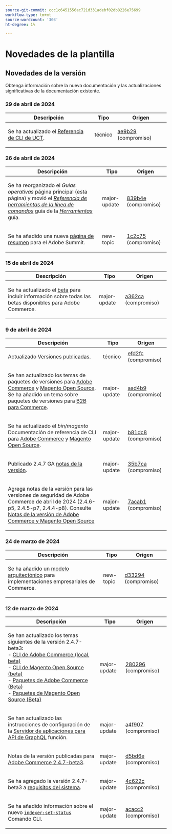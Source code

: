 ```yaml
---
source-git-commit: ccc1c6451556ac721d331adebf02db8226e75699
workflow-type: tm+mt
source-wordcount: '303'
ht-degree: 1%

---
```

# Novedades de la plantilla

## Novedades de la versión

Obtenga información sobre la nueva documentación y las actualizaciones significativas de la documentación existente.

### 29 de abril de 2024

<table style="table-layout:auto;">
  <thead>
    <tr>
      <th>Descripción</th>
      <th>Tipo</th>
      <th>Origen</th>
    </tr>
  </thead>
  <tbody>
    <tr>
      <td><p>Se ha actualizado el <a href="https://experienceleague.adobe.com/en/docs/commerce-operations/reference/uct">Referencia de CLI de UCT</a>.</p>
</td>
      <td>técnico</td>
      <td><a href="https://github.com/AdobeDocs/commerce-operations.en/commit/ae9b29601953f25ca28f253f557d547b200616a0">ae9b29</a> (compromiso)</td>
    </tr>
  </tbody>
</table>

### 26 de abril de 2024

<table style="table-layout:auto;">
  <thead>
    <tr>
      <th>Descripción</th>
      <th>Tipo</th>
      <th>Origen</th>
    </tr>
  </thead>
  <tbody>
    <tr>
      <td><p>Se ha reorganizado el <em>Guías operativas</em> página principal (esta página) y movió el <em><a href="https://experienceleague.adobe.com/en/docs/commerce-operations/tools/cli-reference/commerce-on-premises">Referencia de herramientas de la línea de comandos</a></em> guía de la <em><a href="https://experienceleague.adobe.com/en/docs/commerce-operations/tools/overview">Herramientas</a></em> guía.</p>
</td>
      <td>major-update</td>
      <td><a href="https://github.com/AdobeDocs/commerce-operations.en/commit/839b4e26a7c5d662093c7c1eec3fd5883ed7706a">839b4e</a> (compromiso)</td>
    </tr>
    <tr>
      <td><p>Se ha añadido una nueva <a href="https://experienceleague.adobe.com/docs/commerce-operations/events/summit/2024.html">página de resumen</a> para el Adobe Summit.</p>
</td>
      <td>new-topic</td>
      <td><a href="https://github.com/AdobeDocs/commerce-operations.en/commit/1c2c75da7cda0e3c38ea904c98932472b618a3e5">1c2c75</a> (compromiso)</td>
    </tr>
  </tbody>
</table>

### 15 de abril de 2024

<table style="table-layout:auto;">
  <thead>
    <tr>
      <th>Descripción</th>
      <th>Tipo</th>
      <th>Origen</th>
    </tr>
  </thead>
  <tbody>
    <tr>
      <td><p>Se ha actualizado el <a href="https://experienceleague.adobe.com/en/docs/commerce-operations/release/beta">beta</a> para incluir información sobre todas las betas disponibles para Adobe Commerce.</p>
</td>
      <td>major-update</td>
      <td><a href="https://github.com/AdobeDocs/commerce-operations.en/commit/a362cad66d38a89bacda656d1520047e22262179">a362ca</a> (compromiso)</td>
    </tr>
  </tbody>
</table>

### 9 de abril de 2024

<table style="table-layout:auto;">
  <thead>
    <tr>
      <th>Descripción</th>
      <th>Tipo</th>
      <th>Origen</th>
    </tr>
  </thead>
  <tbody>
    <tr>
      <td><p>Actualizado <a href="https://experienceleague.adobe.com/docs/commerce-operations/release/versions.html">Versiones publicadas</a>.</p>
</td>
      <td>técnico</td>
      <td><a href="https://github.com/AdobeDocs/commerce-operations.en/commit/efd2fc4285a5cdc7ee20ead299ee16e54f9bcb83">efd2fc</a> (compromiso)</td>
    </tr>
    <tr>
      <td><p>Se han actualizado los temas de paquetes de versiones para <a href="https://experienceleague.adobe.com/en/docs/commerce-operations/release/packages/adobe-commerce">Adobe Commerce</a> y <a href="https://experienceleague.adobe.com/en/docs/commerce-operations/release/packages/magento-open-source">Magento Open Source</a>.<br /> Se ha añadido un tema sobre paquetes de versiones para <a href="https://experienceleague.adobe.com/en/docs/commerce-operations/release/packages/adobe-commerce-b2b">B2B para Commerce</a>.</p>
</td>
      <td>major-update</td>
      <td><a href="https://github.com/AdobeDocs/commerce-operations.en/commit/aad4b904ba95142d1d848f934c9d3702cc37ec16">aad4b9</a> (compromiso)</td>
    </tr>
    <tr>
      <td><p>Se ha actualizado el <em>bin/magento</em> Documentación de referencia de CLI para <a href="https://experienceleague.adobe.com/en/docs/commerce-operations/reference/commerce-on-premises">Adobe Commerce</a> y <a href="https://experienceleague.adobe.com/en/docs/commerce-operations/reference/magento-open-source">Magento Open Source</a>.</p>
</td>
      <td>major-update</td>
      <td><a href="https://github.com/AdobeDocs/commerce-operations.en/commit/b81dc87a261f128cdb572a30ff5538dae2087c49">b81dc8</a> (compromiso)</td>
    </tr>
    <tr>
      <td><p>Publicado 2.4.7 GA <a href="https://experienceleague.adobe.com/en/docs/commerce-operations/release/notes/adobe-commerce/2-4-7">notas de la versión</a>.</p>
</td>
      <td>major-update</td>
      <td><a href="https://github.com/AdobeDocs/commerce-operations.en/commit/35b7caafbef5ced52ef6e4907e0634dfb2a61e4f">35b7ca</a> (compromiso)</td>
    </tr>
    <tr>
      <td><p>Agrega notas de la versión para las versiones de seguridad de Adobe Commerce de abril de 2024 (2.4.6-p5, 2.4.5-p7, 2.4.4-p8). Consulte <a href="https://experienceleague.adobe.com/docs/commerce-operations/release/notes/overview.html">Notas de la versión de Adobe Commerce y Magento Open Source</a></p>
</td>
      <td>major-update</td>
      <td><a href="https://github.com/AdobeDocs/commerce-operations.en/commit/7acab1d8d3f7b11cc1387b5558521f282ba0873f">7acab1</a> (compromiso)</td>
    </tr>
  </tbody>
</table><!-- date_group -->

### 24 de marzo de 2024

<table style="table-layout:auto;">
  <thead>
    <tr>
      <th>Descripción</th>
      <th>Tipo</th>
      <th>Origen</th>
    </tr>
  </thead>
  <tbody>
    <tr>
      <td><p>Se ha añadido un <a href="https://experienceleague.adobe.com/docs/commerce-operations/implementation-playbook/architecture/enterprise-blueprint.html">modelo arquitectónico</a> para implementaciones empresariales de Commerce.</p>
</td>
      <td>new-topic</td>
      <td><a href="https://github.com/AdobeDocs/commerce-operations.en/commit/d33294d02b4431d4aa473aa5d0ab42e297cfed14">d33294</a> (compromiso)</td>
    </tr>
  </tbody>
</table>

### 12 de marzo de 2024

<table style="table-layout:auto;">
  <thead>
    <tr>
      <th>Descripción</th>
      <th>Tipo</th>
      <th>Origen</th>
    </tr>
  </thead>
  <tbody>
    <tr>
      <td><p>Se han actualizado los temas siguientes de la versión 2.4.7-beta3:<br />- <a href="https://experienceleague.adobe.com/docs/commerce-operations/reference/commerce-on-premises-beta.html">CLI de Adobe Commerce (local, beta)</a><br />- <a href="https://experienceleague.adobe.com/docs/commerce-operations/reference/magento-open-source-beta.html">CLI de Magento Open Source (beta)</a><br />- <a href="https://experienceleague.adobe.com/docs/commerce-operations/release/packages/adobe-commerce-beta.html">Paquetes de Adobe Commerce (Beta)</a><br />- <a href="https://experienceleague.adobe.com/docs/commerce-operations/release/packages/magento-open-source-beta.html">Paquetes de Magento Open Source (Beta)</a></p>
</td>
      <td>major-update</td>
      <td><a href="https://github.com/AdobeDocs/commerce-operations.en/commit/28029603b0a23eb161480363b5106142beda4180">280296</a> (compromiso)</td>
    </tr>
    <tr>
      <td><p>Se han actualizado las instrucciones de configuración de la <a href="https://experienceleague.adobe.com/docs/commerce-operations/performance-best-practices/performance-best-practices/application-server.html">Servidor de aplicaciones para API de GraphQL</a> función.</p>
</td>
      <td>major-update</td>
      <td><a href="https://github.com/AdobeDocs/commerce-operations.en/commit/a4f907a793b4384cb7c162c032a153fafbbc6ff3">a4f907</a> (compromiso)</td>
    </tr>
    <tr>
      <td><p>Notas de la versión publicadas para <a href="https://experienceleague.adobe.com/docs/commerce-operations/release/notes/adobe-commerce/2-4-7.html">Adobe Commerce 2.4.7-beta3</a>.</p>
</td>
      <td>major-update</td>
      <td><a href="https://github.com/AdobeDocs/commerce-operations.en/commit/d5bd6e1e9af78b24c687554261a50d4dce9483d6">d5bd6e</a> (compromiso)</td>
    </tr>
    <tr>
      <td><p>Se ha agregado la versión 2.4.7-beta3 a <a href="https://experienceleague.adobe.com/docs/commerce-operations/installation-guide/system-requirements.html">requisitos del sistema</a>.</p>
</td>
      <td>major-update</td>
      <td><a href="https://github.com/AdobeDocs/commerce-operations.en/commit/4c622c47862c61fc9e6587ff95b3ac45142c2318">4c622c</a> (compromiso)</td>
    </tr>
    <tr>
      <td><p>Se ha añadido información sobre el nuevo <a href="https://experienceleague.adobe.com/docs/commerce-operations/configuration-guide/cli/manage-indexers.html"><code class="language-plaintext highlighter-rouge">indexer:set-status</code></a> Comando CLI.</p>
</td>
      <td>major-update</td>
      <td><a href="https://github.com/AdobeDocs/commerce-operations.en/commit/acacc285f8b977b33bb27af76c971bc4015a2b45">acacc2</a> (compromiso)</td>
    </tr>
  </tbody>
</table><!-- date_group --><!-- month_group --><!-- year_group -->
